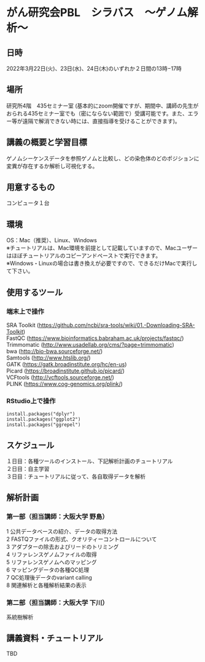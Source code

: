 # がん研究会PBL　シラバス　〜ゲノム解析〜

## 日時

2022年3月22日(火)、23日(水)、24日(木)のいずれか２日間の13時−17時


## 場所
研究所4階　435セミナー室 (基本的にzoom開催ですが、期間中、講師の先生がおられる435セミナー室でも（密にならない範囲で）受講可能です。また、エラー等が遠隔で解消できない時には、直接指導を受けることができます)。

## 講義の概要と学習目標
ゲノムシーケンスデータを参照ゲノムと比較し、どの染色体のどのポジションに変異が存在するか解析し可視化する。


## 用意するもの
コンピュータ１台


## 環境
OS：Mac（推奨）、Linux、Windows\
※チュートリアルは、Mac環境を前提として記載していますので、Macユーザーはほぼチュートリアルのコピーアンドペーストで実行できます。\
※Windows・Linuxの場合は書き換えが必要ですので、できるだけMacで実行して下さい。

## 使用するツール
### 端末上で操作
SRA Toolkit (https://github.com/ncbi/sra-tools/wiki/01.-Downloading-SRA-Toolkit) \
FastQC (https://www.bioinformatics.babraham.ac.uk/projects/fastqc/) \
Trimmomatic (http://www.usadellab.org/cms/?page=trimmomatic) \
bwa (http://bio-bwa.sourceforge.net/) \
Samtools (http://www.htslib.org/) \
GATK (https://gatk.broadinstitute.org/hc/en-us) \
Picard (https://broadinstitute.github.io/picard/) \
VCFtools (http://vcftools.sourceforge.net/) \
PLINK (https://www.cog-genomics.org/plink/)
### RStudio上で操作
```
install.packages("dplyr")
install.packages("ggplot2")
install.packages("ggrepel")
```

## スケジュール
１日目：各種ツールのインストール、下記解析計画のチュートリアル\
２日目：自主学習 \
３日目：チュートリアルに従って、各自取得データを解析

## 解析計画
### 第一部（担当講師：大阪大学 野島）
1	公共データベースの紹介、データの取得方法\
2	FASTQファイルの形式、クオリティーコントロールについて\
3	アダプターの除去およびリードのトリミング\
4	リファレンスゲノムファイルの取得\
5	リファレンスゲノムへのマッピング\
6	マッピングデータの各種QC処理\
7 QC処理後データのvariant calling\
8 関連解析と各種解析結果の表示

### 第二部（担当講師：大阪大学 下川）
系統樹解析
## 講義資料・チュートリアル
TBD
